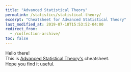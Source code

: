 ```yaml
---
title: "Advanced Statistical Theory"
permalink: /statistics/statistical-theory/
excerpt: "Cheatsheet for Advanced Statistical Theory"
last_modified_at: 2019-07-18T15:53:52-04:00
redirect_from:
  - /collection-archive/
toc: false
---
```


Hello there! <br>
This is [Advanced Statistical Theory's](/assets/pdfs/adv-stat-theory.pdf) cheatsheet. <br>
Hope you find it useful.